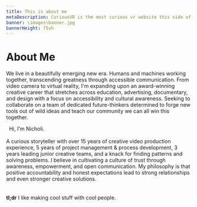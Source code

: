 ```yaml
---
title: This is about me
metaDescription: CuriousVR is the most curious vr website this side of reality.
banner: \images\banner.jpg
bannerHeight: 75vh
---
```


# About Me
We live in a beautifully emerging new era. Humans and machines working together, transcending greatness through accessible communication. From video camera to virtual reality, I'm expanding upon an award-winning creative career that stretches across education, advertising, documentary, and design with a focus on accessibility and cultural awareness. Seeking to collaborate on a team of dedicated future-thinkers determined to forge new tools out of wild ideas and teach our community we can all win this together.

&nbsp; Hi, I'm Nicholi.
<br>
<br>
A curious storyteller with over 15 years of creative video production experience, 5 years of project management & process development, 3 years leading junior creative teams, and a knack for finding patterns and solving problems. I believe in cultivating a culture of trust through awareness, empowerment, and open communication. My philosophy is that positive accountability and honest expectations lead to strong relationships and even stronger creative solutions.
<br>
<br>
<br>
**tl;dr** I like making cool stuff with cool people.
